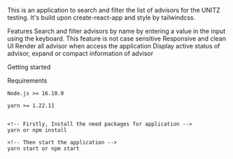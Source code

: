 This is an application to search and filter the list of advisors for the UNITZ testing. It's build upon create-react-app and style by tailwindcss.



Features
    Search and filter advisors by name by entering a value in the input using the keyboard. This feature is not case sensitive
    Responsive and clean UI
    Render all advisor when access the application
    Display active status of advisor, expand or compact information of advisor



Getting started

Requirements

    Node.js >= 16.10.0

    yarn >= 1.22.11


    <!-- Firstly, Install the need packages for application -->
    yarn or npm install

    <!-- Then start the application -->
    yarn start or npm start